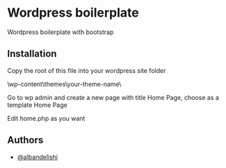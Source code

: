 # Wordpress boilerplate

Wordpress boilerplate with bootstrap

## Installation

Copy the root of this file into your wordpress site folder

\wp-content\themes\your-theme-name\

Go to wp admin and create a new page with title Home Page, choose as a template Home Page

Edit home.php as you want

## Authors

- [@albandelishi](https://www.github.com/albandelishi)
